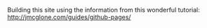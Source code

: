 

Building this site using the information from this wonderful tutorial: http://jmcglone.com/guides/github-pages/
